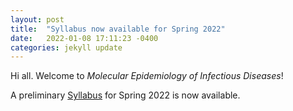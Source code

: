 ```yaml
---
layout: post
title:  "Syllabus now available for Spring 2022"
date:   2022-01-08 17:11:23 -0400
categories: jekyll update
---
```

Hi all. Welcome to *Molecular Epidemiology of Infectious Diseases*! <br>

A preliminary [Syllabus][syllabus] for Spring 2022 is now available.

[Syllabus]: {{site.baseurl}}/syllabus/
